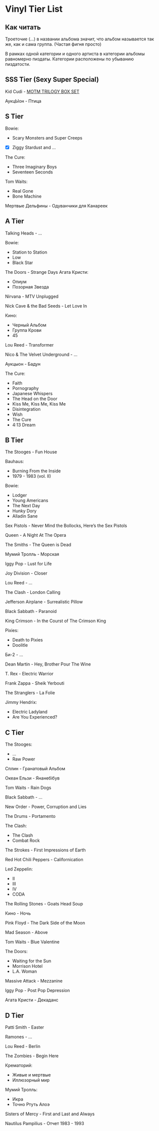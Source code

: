# Vinyl Tier List

## Как читать

Троеточие (...) в названии альбома значит, что альбом называется так же, как и сама группа. (Частая фигня просто)

В рамках одной категории и одного артиста в категории альбомы равномерно пиздаты. Категории расположены по убыванию пиздатости.

## SSS Tier (Sexy Super Special)

Kid Cudi - [MOTM TRILOGY BOX SET](https://shop.kidcudi.com/products/motm-trilogy-box-set)

АукцЫон - Птица

## S Tier

Bowie:

- Scary Monsters and Super Creeps
- [x] Ziggy Stardust and ...

The Cure:

- Three Imaginary Boys
- Seventeen Seconds

Tom Waits:

- Real Gone
- Bone Machine

Мертвые Дельфины - Одуванчики для Канареек

## A Tier

Talking Heads - ...

Bowie:

- Station to Station
- Low
- Black Star

The Doors - Strange Days
Агата Кристи:

- Опиум
- Позорная Звезда

Nirvana - MTV Unplugged

Nick Cave & the Bad Seeds - Let Love In

Кино:

- Черный Альбом
- Группа Крови
- 45

Lou Reed - Transformer

Nico & The Velvet Underground - ...

Аукцыон - Бадун

The Cure:

- Faith
- Pornography
- Japanese Whispers
- The Head on the Door
- Kiss Me, Kiss Me, Kiss Me
- Disintegration
- Wish
- The Cure
- 4:13 Dream

## B Tier

The Stooges - Fun House

Bauhaus:

- Burning From the Inside
- 1979 - 1983 (vol. II)

Bowie:

- Lodger
- Young Americans
- The Next Day
- Hunky Dory
- Alladin Sane

Sex Pistols - Never Mind the Bollocks, Here’s the Sex Pistols

Queen - A Night At The Opera

The Smiths - The Queen is Dead

Мумий Тролль - Морская

Iggy Pop - Lust for Life

Joy Division - Closer

Lou Reed - ...

The Clash - London Calling

Jefferson Airplane - Surrealistic Pillow

Black Sabbath - Paranoid

King Crimson - In the Courst of The Crimson King

Pixies:

- Death to Pixies
- Doolitle

Би-2 - ...

Dean Martin - Hey, Brother Pour The Wine

T. Rex - Electric Warrior

Frank Zappa - Sheik Yerbouti

The Stranglers - La Folie

Jimmy Hendrix:

- Electric Ladyland
- Are You Experienced?

## C Tier

The Stooges:

- ...
- Raw Power

Сплин - Гранатовый Альбом

Океан Ельзи - Янанебібув

Tom Waits - Rain Dogs

Black Sabbath - ...

New Order - Power, Corruption and Lies

The Drums - Portamento

The Clash:

- The Clash
- Combat Rock

The Strokes - First Impressions of Earth

Red Hot Chili Peppers - Californication

Led Zeppelin:

- II
- III
- IV
- CODA

The Rolling Stones - Goats Head Soup

Кино - Ночь

Pink Floyd - The Dark Side of the Moon

Mad Season - Above

Tom Waits - Blue Valentine

The Doors:

- Waiting for the Sun
- Morrison Hotel
- L.A. Woman

Massive Attack - Mezzanine

Iggy Pop - Post Pop Depression

Агата Кристи - Декаданс

## D Tier

Patti Smith - Easter

Ramones - ...

Lou Reed - Berlin

The Zombies - Begin Here

Крематорий:

- Живые и мертвые
- Иллюзорный мир

Мумий Тролль:

- Икра
- Точно Ртуть Алоэ

Sisters of Mercy - First and Last and Always

Nautilus Pampilius - Отчет 1983 - 1993
